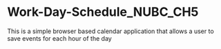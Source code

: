 # Work-Day-Schedule_NUBC_CH5
This is a simple browser based calendar application that allows a user to save events for each hour of the day
